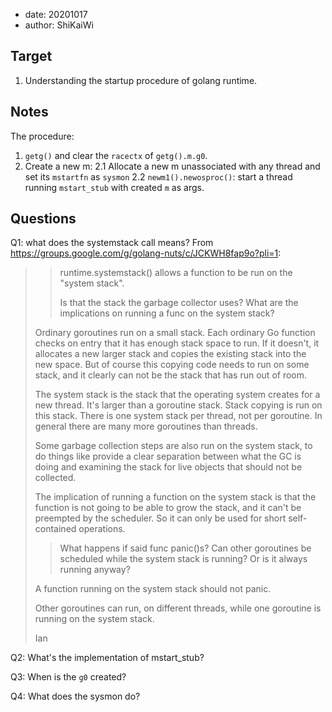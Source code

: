 - date: 20201017 
- author: ShiKaiWi

## Target 
1. Understanding the startup procedure of golang runtime.

## Notes
The procedure:
1. `getg()` and clear the `racectx` of `getg().m.g0`.
2. Create a new m:
    2.1 Allocate a new m unassociated with any thread and set its `mstartfn` as `sysmon`
    2.2 `newm1().newosproc()`: start a thread running `mstart_stub` with created `m` as args.

## Questions
Q1: what does the systemstack call means?
From https://groups.google.com/g/golang-nuts/c/JCKWH8fap9o?pli=1:
>> runtime.systemstack() allows a function to be run on the "system stack".
>>
>> Is that the stack the garbage collector uses? What are the implications on
>> running a func on the system stack?
>
>Ordinary goroutines run on a small stack. Each ordinary Go function
>checks on entry that it has enough stack space to run. If it doesn't,
>it allocates a new larger stack and copies the existing stack into the
>new space. But of course this copying code needs to run on some
>stack, and it clearly can not be the stack that has run out of room.
>
>The system stack is the stack that the operating system creates for a
>new thread. It's larger than a goroutine stack. Stack copying is run
>on this stack. There is one system stack per thread, not per
>goroutine. In general there are many more goroutines than threads.
>
>Some garbage collection steps are also run on the system stack, to do
>things like provide a clear separation between what the GC is doing
>and examining the stack for live objects that should not be collected.
>
>The implication of running a function on the system stack is that the
>function is not going to be able to grow the stack, and it can't be
>preempted by the scheduler. So it can only be used for short
>self-contained operations.
>
>
>> What happens if said func panic()s? Can other goroutines be scheduled while
>> the system stack is running? Or is it always running anyway?
>
>A function running on the system stack should not panic.
>
>Other goroutines can run, on different threads, while one goroutine is
>running on the system stack.
>
>Ian

Q2: What's the implementation of  mstart_stub?

Q3: When is the `g0` created?

Q4: What does the sysmon do?

